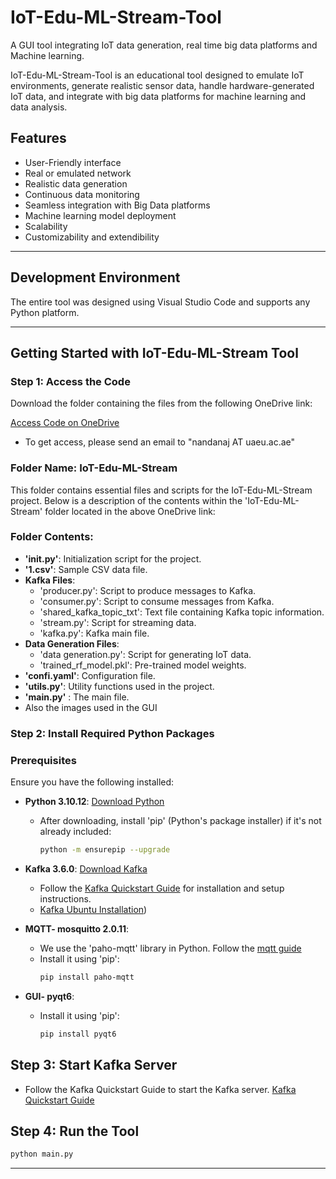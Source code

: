 # IoT-Edu-ML-Stream-Tool

A GUI tool integrating IoT data generation, real time big data platforms and Machine learning.

IoT-Edu-ML-Stream-Tool is an educational tool designed to emulate IoT environments, generate realistic sensor data, handle hardware-generated IoT data, and integrate with big data platforms for machine learning and data analysis.

## Features

- User-Friendly interface
- Real or emulated network
- Realistic data generation
- Continuous data monitoring
- Seamless integration with Big Data platforms
- Machine learning model deployment
- Scalability
- Customizability and extendibility

---

## Development Environment
The entire tool was designed using Visual Studio Code and supports any Python platform.

---

## Getting Started with IoT-Edu-ML-Stream Tool

### Step 1: Access the Code

Download the folder containing the files from the following OneDrive link:

[Access Code on OneDrive](https://alumniuaeuac-my.sharepoint.com/:f:/r/personal/nandanaj_uaeu_ac_ae/Documents/IoT-Edu-ML-Stream?csf=1&web=1&e=ZowPbV)
- To get access, please send an email to "nandanaj AT uaeu.ac.ae" 

### Folder Name: IoT-Edu-ML-Stream

This folder contains essential files and scripts for the IoT-Edu-ML-Stream project. Below is a description of the contents within the 'IoT-Edu-ML-Stream' folder located in the above OneDrive link:

### Folder Contents:

- **'init.py'**: Initialization script for the project.
- **'1.csv'**: Sample CSV data file.
- **Kafka Files**:
  - 'producer.py': Script to produce messages to Kafka.
  - 'consumer.py': Script to consume messages from Kafka.
  - 'shared_kafka_topic_txt': Text file containing Kafka topic information.
  - 'stream.py': Script for streaming data.
  - 'kafka.py': Kafka main file.
- **Data Generation Files**:
  - 'data generation.py': Script for generating IoT data.
  - 'trained_rf_model.pkl': Pre-trained model weights.
- **'confi.yaml'**: Configuration file.
- **'utils.py'**: Utility functions used in the project.
- **'main.py'** : The main file.
- Also the images used in the GUI

### Step 2: Install Required Python Packages
### Prerequisites

Ensure you have the following installed:

- **Python 3.10.12**: [Download Python](https://www.python.org/downloads/)
  - After downloading, install 'pip' (Python's package installer) if it's not already included:
    ```bash
    python -m ensurepip --upgrade
    ```

- **Kafka 3.6.0**: [Download Kafka](https://kafka.apache.org/downloads)
  - Follow the [Kafka Quickstart Guide](https://kafka.apache.org/quickstart) for installation and setup instructions.
  - [Kafka Ubuntu Installation](https://www.digitalocean.com/community/tutorials/how-to-install-apache-kafka-on-ubuntu-20-04))

- **MQTT- mosquitto 2.0.11**: 
  - We use the 'paho-mqtt' library in Python. Follow the [mqtt guide](https://mosquitto.org/blog/2021/06/version-2-0-11-released/)
  - Install it using 'pip':
    ```bash
    pip install paho-mqtt
    ```
- **GUI- pyqt6**:
  - Install it using 'pip':
    ```bash
    pip install pyqt6
    ```
  
## Step 3: Start Kafka Server

- Follow the Kafka Quickstart Guide to start the Kafka server. [Kafka Quickstart Guide](https://kafka.apache.org/quickstart)

## Step 4: Run the Tool
```bash
python main.py
```
---













